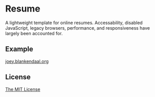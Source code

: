 # Resume
A lightweight template for online resumes. Accessability, disabled JavaScript, legacy browsers, performance, and responsiveness have largely been accounted for.

## Example
[joey.blankendaal.org](https://joey.blankendaal.org/)

## License
[The MIT License](https://choosealicense.com/licenses/mit)
